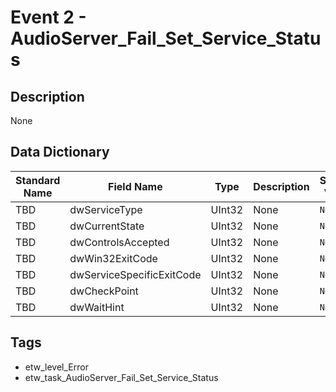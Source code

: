 # Event 2 - AudioServer_Fail_Set_Service_Status

## Description
None

## Data Dictionary
|Standard Name|Field Name|Type|Description|Sample Value|
|---|---|---|---|---|
|TBD|dwServiceType|UInt32|None|`None`|
|TBD|dwCurrentState|UInt32|None|`None`|
|TBD|dwControlsAccepted|UInt32|None|`None`|
|TBD|dwWin32ExitCode|UInt32|None|`None`|
|TBD|dwServiceSpecificExitCode|UInt32|None|`None`|
|TBD|dwCheckPoint|UInt32|None|`None`|
|TBD|dwWaitHint|UInt32|None|`None`|

## Tags
* etw_level_Error
* etw_task_AudioServer_Fail_Set_Service_Status